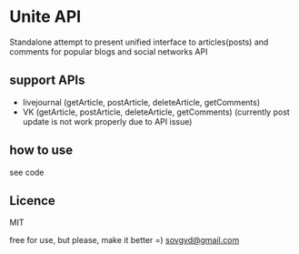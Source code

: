 # Unite API
Standalone attempt to present unified interface to articles(posts) and comments for popular blogs and social networks API

## support APIs
 - livejournal (getArticle, postArticle, deleteArticle, getComments)
 - VK (getArticle, postArticle, deleteArticle, getComments) (currently post update is not work properly due to API issue)

## how to use
see code

## Licence
MIT

free for use, but please, make it better =)
sovgvd@gmail.com
